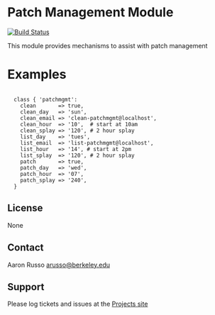 # Patch Management Module #
[![Build Status](https://travis-ci.org/arusso/puppet-patchmgmt.png?branch=master)](https://travis-ci.org/arusso/puppet-patchmgmt)

This module provides mechanisms to assist with patch management

# Examples #

<pre><code>
  class { 'patchmgmt':
    clean       => true,
    clean_day   => 'sun',
    clean_email => 'clean-patchmgmt@localhost',
    clean_hour  => '10',  # start at 10am
    clean_splay => '120', # 2 hour splay
    list_day    => 'tues',
    list_email  => 'list-patchmgmt@localhost',
    list_hour   => '14', # start at 2pm
    list_splay  => '120', # 2 hour splay
    patch       => true,
    patch_day   => 'wed',
    patch_hour  => '07',
    patch_splay => '240',
  }
</code></pre>
 
License
-------

None

Contact
-------

Aaron Russo <arusso@berkeley.edu>

Support
-------

Please log tickets and issues at the
[Projects site](https://github.com/arusso/puppet-patchmgmt/issues/)

